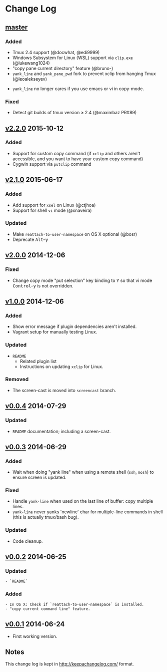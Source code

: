 Change Log
==========

[master]
--------

### Added

-   Tmux 2.4 support (@docwhat, @edi9999)
-   Windows Subsystem for Linux (WSL) support via `clip.exe` (@lukewang1024)
-   "copy pane current directory" feature (@bruno-)
-   `yank_line` and `yank_pane_pwd` fork to prevent xclip from hanging Tmux (@leoalekseyev)
*   `yank_line` no longer cares if you use emacs or vi in copy-mode.

### Fixed

-   Detect git builds of tmux version ≥ 2.4 (@maximbaz PR#89)

[v2.2.0] 2015-10-12
-------------------

### Added

-   Support for custom copy command (if `xclip` and others aren't
    accessible, and you want to have your custom copy command)
-   Cygwin support via `putclip` command

[v2.1.0] 2015-06-17
-------------------

### Added

-   Add support for `xsel` on Linux (@ctjhoa)
-   Support for shell `vi` mode (@xnaveira)

### Updated

-   Make `reattach-to-user-namespace` on OS X optional (@bosr)
-   Deprecate <kbd>Alt</kbd>–<kbd>y</kbd>

[v2.0.0] 2014-12-06
-------------------

### Fixed

-   Change copy mode "put selection" key binding to <kbd>Y</kbd> so that vi
    mode <kbd>Control</kbd>–<kbd>y</kbd> is not overridden.

[v1.0.0] 2014-12-06
-------------------

### Added

-   Show error message if plugin dependencies aren't installed.
-   Vagrant setup for manually testing Linux.

### Updated

-   `README`
    -   Related plugin list
    -   Instructions on updating `xclip` for Linux.

### Removed

-   The screen-cast is moved into `screencast` branch.

[v0.0.4] 2014-07-29
-------------------

### Updated

-   `README` documentation; including a screen-cast.

[v0.0.3] 2014-06-29
-------------------

### Added

-   Wait when doing "yank line" when using a remote shell (`ssh`, `mosh`) to
    ensure screen is updated.

### Fixed

-   Handle `yank-line` when used on the last line of buffer: copy multiple
    lines.
-   `yank-line` never yanks 'newline' char for multiple-line commands in
    shell (this is actually tmux/bash bug).

### Updated

-   Code cleanup.

[v0.0.2] 2014-06-25
-------------------

### Updated

    - `README`

### Added

    - In OS X: Check if `reattach-to-user-namespace` is installed.
    - "copy current command line" feature.

[v0.0.1] 2014-06-24
-------------------

-   First working version.

Notes
-----

This change log is kept in <http://keepachangelog.com/> format.

  [master]: https://github.com/tmux-plugins/tmux-yank/compare/v2.2.0...HEAD
  [v2.2.0]: https://github.com/tmux-plugins/tmux-yank/compare/v2.1.0...v2.2.0
  [v2.1.0]: https://github.com/tmux-plugins/tmux-yank/compare/v2.0.0...v2.1.0
  [v2.0.0]: https://github.com/tmux-plugins/tmux-yank/compare/v1.0.0...v2.0.0
  [v1.0.0]: https://github.com/tmux-plugins/tmux-yank/compare/v0.0.4...v1.0.0
  [v0.0.4]: https://github.com/tmux-plugins/tmux-yank/compare/v0.0.3...v0.0.4
  [v0.0.3]: https://github.com/tmux-plugins/tmux-yank/compare/v0.0.2...v0.0.3
  [v0.0.2]: https://github.com/tmux-plugins/tmux-yank/compare/v0.0.1...v0.0.2
  [v0.0.1]: https://github.com/tmux-plugins/tmux-yank/commits/v0.0.1
